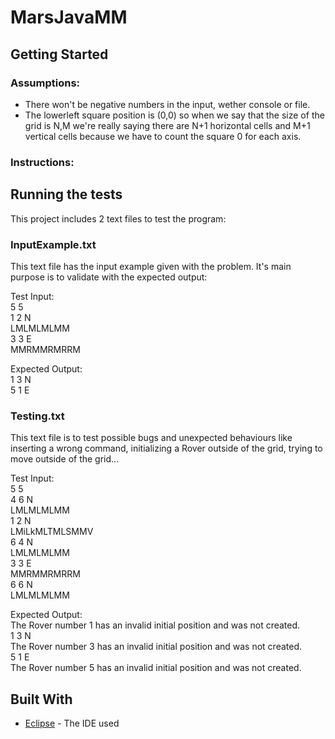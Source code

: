 # MarsJavaMM

## Getting Started

### Assumptions:
- There won't be negative numbers in the input, wether console or file.
- The lowerleft square position is (0,0) so when we say that the size of the grid is N,M we're really saying there are N+1 horizontal cells and M+1 vertical cells because we have to count the square 0 for each axis.

### Instructions:


## Running the tests

This project includes 2 text files to test the program:

### InputExample.txt

This text file has the input example given with the problem. It's main purpose is to validate with the expected output:

Test Input: <br />
5 5 <br />
1 2 N <br />
LMLMLMLMM <br />
3 3 E <br />
MMRMMRMRRM <br />
 
Expected Output: <br />
1 3 N <br />
5 1 E <br />


### Testing.txt

This text file is to test possible bugs and unexpected behaviours like inserting a wrong command, initializing a Rover outside of the grid, trying to move outside of the grid...

Test Input: <br />
5 5 <br />
4 6 N <br />
LMLMLMLMM <br />
1 2 N <br />
LMiLkMLTMLSMMV <br />
6 4 N <br />
LMLMLMLMM <br />
3 3 E <br />
MMRMMRMRRM <br />
6 6 N <br />
LMLMLMLMM <br />

Expected Output: <br />
The Rover number 1 has an invalid initial position and was not created. <br />
1 3 N <br />
The Rover number 3 has an invalid initial position and was not created. <br />
5 1 E <br />
The Rover number 5 has an invalid initial position and was not created. <br />

## Built With
* [Eclipse](https://www.eclipse.org/) - The IDE used